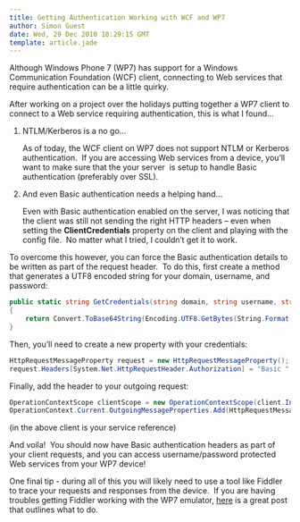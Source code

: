 ```yaml
---
title: Getting Authentication Working with WCF and WP7
author: Simon Guest
date: Wed, 29 Dec 2010 18:29:15 GMT
template: article.jade
---
```


Although Windows Phone 7 (WP7) has support for a Windows Communication Foundation (WCF) client, connecting to Web services that require authentication can be a little quirky. 

After working on a project over the holidays putting together a WP7 client to connect to a Web service requiring authentication, this is what I found...

<span class="more"></span>

1. NTLM/Kerberos is a no go…

   As of today, the WCF client on WP7 does not support NTLM or Kerberos authentication.  If you are accessing Web services from a device, you’ll want to make sure that the your server  is setup to handle Basic authentication (preferably over SSL).

2. And even Basic authentication needs a helping hand…

   Even with Basic authentication enabled on the server, I was noticing that the client was still not sending the right HTTP headers – even when setting the **ClientCredentials** property on the client and playing with the config file.  No matter what I tried, I couldn’t get it to work.

To overcome this however, you can force the Basic authentication details to be written as part of the request header.  To do this, first create a method that generates a UTF8 encoded string for your domain, username, and password:

```cs
public static string GetCredentials(string domain, string username, string password)
{    
    return Convert.ToBase64String(Encoding.UTF8.GetBytes(String.Format(@"{0}{1}:{2}",domain,username,password)));      
}
```

Then, you’ll need to create a new property with your credentials:

```cs
HttpRequestMessageProperty request = new HttpRequestMessageProperty();
request.Headers[System.Net.HttpRequestHeader.Authorization] = "Basic " + GetCredentials;
```

Finally, add the header to your outgoing request:

```cs
OperationContextScope clientScope = new OperationContextScope(client.InnerChannel);
OperationContext.Current.OutgoingMessageProperties.Add(HttpRequestMessageProperty.Name, request);
```

(in the above client is your service reference)

And voila!  You should now have Basic authentication headers as part of your client requests, and you can access username/password protected Web services from your WP7 device!

One final tip - during all of this you will likely need to use a tool like Fiddler to trace your requests and responses from the device.  If you are having troubles getting Fiddler working with the WP7 emulator, [here](http://phone7.wordpress.com/2010/10/17/fiddler-and-wp7-emulator-working/) is a great post that outlines what to do.